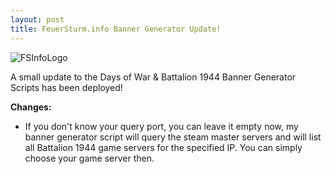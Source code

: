 ```yaml
---
layout: post
title: FeuerSturm.info Banner Generator Update!
---
```

![FSInfoLogo](https://feuersturm.github.io/images/fsinfo_logo.png)

A small update to the Days of War & Battalion 1944 Banner Generator Scripts
has been deployed!
<!--more-->
**Changes:**
- If you don't know your query port, you can leave it empty now, my banner generator script
will query the steam master servers and will list all Battalion 1944 game servers for the specified IP.
You can simply choose your game server then. 
